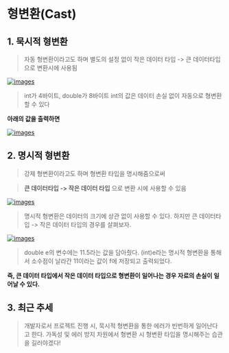 # 형변환\(Cast\)

## 1. 묵시적 형변환

> 자동 형변환이라고도 하며 별도의 설정 없이 작은 데이터 타입 -&gt; 큰 데이터타입으로 변환시에 사용됨

[![images](https://camo.githubusercontent.com/8ff79bf712516eada04233f6d8e5b6106755e337c743364b33bc0ab212888939/68747470733a2f2f6d656469612e766c70742e75732f696d616765732f7a6b666668746d363532332f706f73742f35323963333737312d313937612d346562612d623633622d3932333039356664653566322f696d6167652e706e67)](https://camo.githubusercontent.com/8ff79bf712516eada04233f6d8e5b6106755e337c743364b33bc0ab212888939/68747470733a2f2f6d656469612e766c70742e75732f696d616765732f7a6b666668746d363532332f706f73742f35323963333737312d313937612d346562612d623633622d3932333039356664653566322f696d6167652e706e67)

> int가 4바이트, double가 8바이트 int의 값은 데이터 손실 없이 자동으로 형변환할 수 있다

**아래의 값을 출력하면**

[![images](https://camo.githubusercontent.com/d5ddf2cc66d5129ebc478e6a5a09580ff9f198de8da9a8cca1f0507d526d78b2/68747470733a2f2f6d656469612e766c70742e75732f696d616765732f7a6b666668746d363532332f706f73742f30623535373964302d613931662d343365322d386461642d6131353366343433356336302f696d6167652e706e67)](https://camo.githubusercontent.com/d5ddf2cc66d5129ebc478e6a5a09580ff9f198de8da9a8cca1f0507d526d78b2/68747470733a2f2f6d656469612e766c70742e75732f696d616765732f7a6b666668746d363532332f706f73742f30623535373964302d613931662d343365322d386461642d6131353366343433356336302f696d6167652e706e67)

## 2. 명시적 형변환

> 강제 형변환이라고도 하며 형변환 타입을 명시해줌으로써

> **큰 데이터타입 -&gt; 작은 데이터 타입** 으로 변환 시에 사용할 수 있음

[![images](https://camo.githubusercontent.com/b10d5d3e9201383a828638df1d0d9b7dda64451d7580d7e8e4773a52c4a38109/68747470733a2f2f6d656469612e766c70742e75732f696d616765732f7a6b666668746d363532332f706f73742f31343031613337302d316335352d343032362d383862382d6130356437303432633462382f696d6167652e706e67)](https://camo.githubusercontent.com/b10d5d3e9201383a828638df1d0d9b7dda64451d7580d7e8e4773a52c4a38109/68747470733a2f2f6d656469612e766c70742e75732f696d616765732f7a6b666668746d363532332f706f73742f31343031613337302d316335352d343032362d383862382d6130356437303432633462382f696d6167652e706e67)

> 명시적 형변환은 데이터의 크기에 상관 없이 사용할 수 있다. 하지만 큰 데이터타입 -&gt; 작은 데이터 타입의 경우를 살펴보자.

[![images](https://camo.githubusercontent.com/6e010f91b362ba72b62e1da387a051e8fe83a61f664a400d2ffbc1bb3109667c/68747470733a2f2f6d656469612e766c70742e75732f696d616765732f7a6b666668746d363532332f706f73742f33363833353963392d613333632d343435332d393363662d6333396338376662363436632f696d6167652e706e67)](https://camo.githubusercontent.com/6e010f91b362ba72b62e1da387a051e8fe83a61f664a400d2ffbc1bb3109667c/68747470733a2f2f6d656469612e766c70742e75732f696d616765732f7a6b666668746d363532332f706f73742f33363833353963392d613333632d343435332d393363662d6333396338376662363436632f696d6167652e706e67)

> double e의 변수에는 11.5라는 값을 담아줬다. \(int\)e라는 명시적 형변환을 통해서 소수점이 날라간 11이라는 값이 f에 저장되고 출력되었다.

**즉, 큰 데이터 타입에서 작은 데이터 타입으로 형변환이 일어나는 경우 자료의 손실이 일어날 수 있다.**

## 3. 최근 추세

> 개발자로서 프로젝트 진행 시, 묵시적 형변환을 통한 에러가 빈번하게 일어난다고 한다. 가독성 및 에러 방지 차원에서 형변환 시 형변환 타입을 명시해주는 습관을 길러야겠다!

